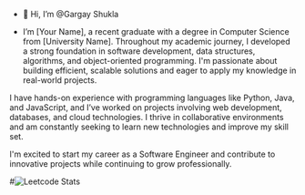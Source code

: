 - 👋 Hi, I’m @Gargay Shukla

- I’m [Your Name], a recent graduate with a degree in Computer Science from [University Name]. Throughout my academic journey, I developed a strong foundation in software development, data structures, algorithms, and object-oriented programming. I'm passionate about building efficient, scalable solutions and eager to apply my knowledge in real-world projects.

I have hands-on experience with programming languages like Python, Java, and JavaScript, and I’ve worked on projects involving web development, databases, and cloud technologies. I thrive in collaborative environments and am constantly seeking to learn new technologies and improve my skill set.

I'm excited to start my career as a Software Engineer and contribute to innovative projects while continuing to grow professionally.


<!---
Gargayshukla/Gargayshukla is a ✨ special ✨ repository because its `README.md` (this file) appears on your GitHub profile.
You can click the Preview link to take a look at your changes.
--->
#![Leetcode Stats](https://leetcard.jacoblin.cool/Shuklajii109?ext=heatmap)

